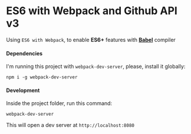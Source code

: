 # ES6 with Webpack and Github API v3

Using `ES6 with Webpack`, to enable **ES6+** features with **[Babel](https://github.com/babel)** compiler

#### Dependencies

I'm running this project with `webpack-dev-server`, please, install it globally:

```
npm i -g webpack-dev-server
```

#### Development

Inside the project folder, run this command:

```
webpack-dev-server
```

This will open a dev server at `http://localhost:8080`
